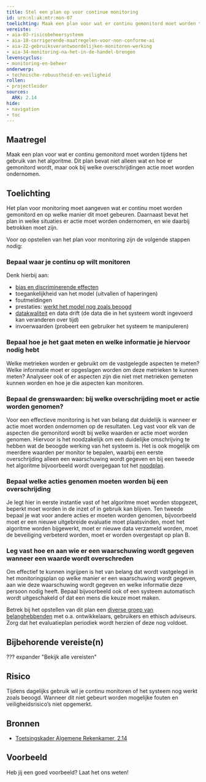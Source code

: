 ```yaml
---
title: Stel een plan op voor continue monitoring
id: urn:nl:ak:mtr:mon-07
toelichting: Maak een plan voor wat er continu gemonitord moet worden tijdens het gebruik van het algoritme. Dit plan bevat niet alleen wat en hoe er gemonitord wordt, maar ook bij welke overschrijdingen actie moet worden ondernomen.
vereiste:
- aia-03-risicobeheersysteem
- aia-18-corrigerende-maatregelen-voor-non-conforme-ai
- aia-22-gebruiksverantwoordelijken-monitoren-werking
- aia-34-monitoring-na-het-in-de-handel-brengen
levenscyclus:
- monitoring-en-beheer
onderwerp:
- technische-robuustheid-en-veiligheid
rollen:
- projectleider
sources:
  ARK: 2.14
hide:
- navigation
- toc
---
```


<!-- tags -->

## Maatregel
Maak een plan voor wat er continu gemonitord moet worden tijdens het gebruik van het algoritme. Dit plan bevat niet alleen wat en hoe er gemonitord wordt, maar ook bij welke overschrijdingen actie moet worden ondernomen.

## Toelichting
Het plan voor monitoring moet aangeven wat er continu moet worden gemonitord en op welke manier dit moet gebeuren. 
Daarnaast bevat het plan in welke situaties er actie moet worden ondernomen, en wie daarbij betrokken moet zijn. 

Voor op opstellen van het plan voor monitoring zijn de volgende stappen nodig:

### Bepaal waar je continu op wilt monitoren
Denk hierbij aan:

- [bias en discriminerende effecten](5-ver-03-biasanalyse.md)
- toegankelijkheid van het model (uitvallen of haperingen)
- foutmeldingen
- prestaties: [werkt het model nog zoals beoogd](5-ver-01-functioneren-in-lijn-met-doeleinden.md)
- [datakwaliteit](3-dat-01-datakwaliteit.md) en data drift (de data die in het systeem wordt ingevoerd kan veranderen over tijd)
- invoerwaarden (probeert een gebruiker het systeem te manipuleren)

### Bepaal hoe je het gaat meten en welke informatie je hiervoor nodig hebt
Welke metrieken worden er gebruikt om de vastgelegde aspecten te meten? 
Welke informatie moet er opgeslagen worden om deze metrieken te kunnen meten? Analyseer ook of er aspecten zijn die niet met metrieken gemeten kunnen worden en hoe je die aspecten kan monitoren.   

### Bepaal de grenswaarden: bij welke overschrijding moet er actie worden genomen?
Voor een effectieve monitoring is het van belang dat duidelijk is wanneer er actie moet worden ondernomen op de resultaten. Leg vast voor elk van de aspecten die gemonitord wordt bij welke waarden er actie moet worden genomen. Hiervoor is het noodzakelijk om een duidelijke omschrijving te hebben wat de beoogde werking van het systeem is. Het is ook mogelijk om meerdere waarden per monitor te bepalen, waarbij een eerste overschrijding alleen een waarschuwing wordt gegeven en bij een tweede het algoritme bijvoorbeeld wordt overgegaan tot het [noodplan](4-owk-02-stopzetten-gebruik.md). 

### Bepaal welke acties genomen moeten worden bij een overschrijding
Je legt hier in eerste instantie vast of het algoritme moet worden stopgezet, beperkt moet worden in de inzet of in gebruik kan blijven. Ten tweede bepaal je wat voor andere acties er moeten worden genomen, bijvoorbeeld moet er een nieuwe uitgebreide evaluatie moet plaatsvinden, moet het algoritme worden bijgewerkt, moet er nieuwe data verzameld worden, moet de beveiliging verbeterd worden, moet er worden overgestapt op plan B. 

### Leg vast hoe en aan wie er een waarschuwing wordt gegeven wanneer een waarde wordt overschreden
Om effectief te kunnen ingrijpen is het van belang dat wordt vastgelegd in het monitoringsplan op welke manier er een waarschuwing wordt gegeven, aan wie deze waarschuwing wordt gegeven en welke informatie deze persoon nodig heeft. Bepaal bijvoorbeeld ook of een systeem automatisch wordt uitgeschakeld of dat een mens die keuze moet maken. 

Betrek bij het opstellen van dit plan een [diverse groep van belanghebbenden](1-pba-04-betrek-belanghebbenden.md) met o.a. ontwikkelaars, gebruikers en ethisch adviseurs. Zorg dat het evaluatieplan periodiek wordt herzien of deze nog voldoet.  


## Bijbehorende vereiste(n)

??? expander "Bekijk alle vereisten"
	<!-- list_vereisten_on_maatregelen_page -->

## Risico
Tijdens dagelijks gebruik wil je continu monitoren of het systeem nog werkt zoals beoogd. Wanneer dit niet gebeurt worden mogelijke fouten en veiligheidsrisico’s niet opgemerkt. 

## Bronnen
- [Toetsingskader Algemene Rekenkamer, 2.14](https://www.rekenkamer.nl/onderwerpen/algoritmes/documenten/publicaties/2024/05/15/het-toetsingskader-aan-de-slag)

## Voorbeeld

Heb jij een goed voorbeeld? Laat het ons weten!

